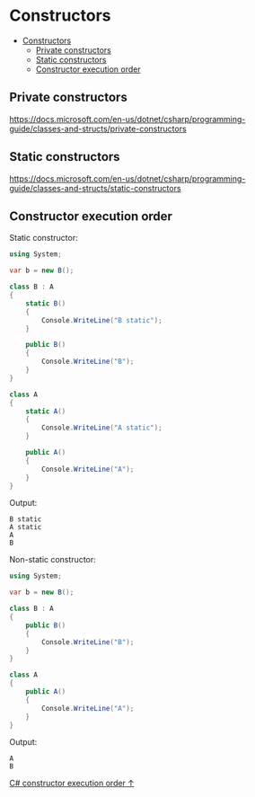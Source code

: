 # Constructors

- [Constructors](#constructors)
  - [Private constructors](#private-constructors)
  - [Static constructors](#static-constructors)
  - [Constructor execution order](#constructor-execution-order)

## Private constructors

https://docs.microsoft.com/en-us/dotnet/csharp/programming-guide/classes-and-structs/private-constructors

## Static constructors

https://docs.microsoft.com/en-us/dotnet/csharp/programming-guide/classes-and-structs/static-constructors

## Constructor execution order

Static constructor:

```csharp
using System;

var b = new B();

class B : A
{
    static B()
    {
        Console.WriteLine("B static");
    }

    public B()
    {
        Console.WriteLine("B");
    }
}

class A
{
    static A()
    {
        Console.WriteLine("A static");
    }

    public A()
    {
        Console.WriteLine("A");
    }
}
```

Output:

```output
B static
A static
A
B
```

Non-static constructor:

```csharp
using System;

var b = new B();

class B : A
{
    public B()
    {
        Console.WriteLine("B");
    }
}

class A
{
    public A()
    {
        Console.WriteLine("A");
    }
}
```

Output:

```output
A
B
```

[C# constructor execution order ↑](https://stackoverflow.com/questions/1882692/c-sharp-constructor-execution-order)
